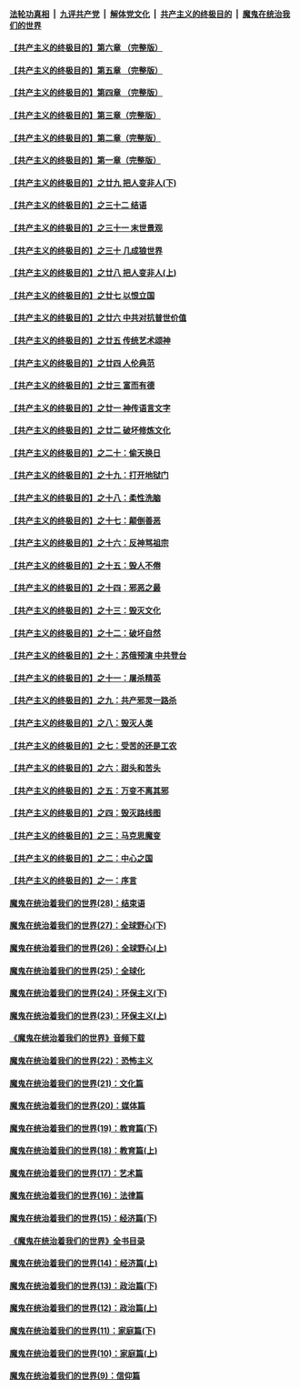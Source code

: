 ####  [法轮功真相](../../../../basic/blob/master/README.md?t=03040840) &nbsp;|&nbsp; [九评共产党](../../../../9ping.md/blob/master/README.md?t=03040840) &nbsp;|&nbsp; [解体党文化](../../../../jtdwh.md/blob/master/README.md?t=03040840)  &nbsp;|&nbsp; [共产主义的终极目的](../../../../gczydzjmd.md/blob/master/README.md?t=03040840) &nbsp;|&nbsp; [魔鬼在统治我们的世界](../../../../mgztzwmdsj.md/blob/master/README.md?t=03040840) 

#### [【共产主义的终极目的】第六章 （完整版）](../pages/nsc422/n11428913.md?t=03040840) 

#### [【共产主义的终极目的】第五章 （完整版）](../pages/nsc422/n11428912.md?t=03040840) 

#### [【共产主义的终极目的】第四章 （完整版）](../pages/nsc422/n11428907.md?t=03040840) 

#### [【共产主义的终极目的】第三章（完整版）](../pages/nsc422/n11428848.md?t=03040840) 

#### [【共产主义的终极目的】第二章（完整版）](../pages/nsc422/n11428831.md?t=03040840) 

#### [【共产主义的终极目的】第一章（完整版）](../pages/nsc422/n11417651.md?t=03040840) 

#### [【共产主义的终极目的】之廿九 把人变非人(下)](../pages/nsc422/n11344140.md?t=03040840) 

#### [【共产主义的终极目的】之三十二 结语](../pages/nsc422/n11360535.md?t=03040840) 

#### [【共产主义的终极目的】之三十一 末世景观](../pages/nsc422/n11351129.md?t=03040840) 

#### [【共产主义的终极目的】之三十 几成狼世界](../pages/nsc422/n11348280.md?t=03040840) 

#### [【共产主义的终极目的】之廿八 把人变非人(上)](../pages/nsc422/n11340492.md?t=03040840) 

#### [【共产主义的终极目的】之廿七 以恨立国](../pages/nsc422/n11336944.md?t=03040840) 

#### [【共产主义的终极目的】之廿六 中共对抗普世价值](../pages/nsc422/n11324785.md?t=03040840) 

#### [【共产主义的终极目的】之廿五 传统艺术颂神](../pages/nsc422/n11296396.md?t=03040840) 

#### [【共产主义的终极目的】之廿四 人伦典范](../pages/nsc422/n11296397.md?t=03040840) 

#### [【共产主义的终极目的】之廿三 富而有德](../pages/nsc422/n11283598.md?t=03040840) 

#### [【共产主义的终极目的】之廿一 神传语言文字](../pages/nsc422/n11263265.md?t=03040840) 

#### [【共产主义的终极目的】之廿二 破坏修炼文化](../pages/nsc422/n11245728.md?t=03040840) 

#### [【共产主义的终极目的】之二十：偷天换日](../pages/nsc422/n11238846.md?t=03040840) 

#### [【共产主义的终极目的】之十九：打开地狱门](../pages/nsc422/n11206376.md?t=03040840) 

#### [【共产主义的终极目的】之十八：柔性洗脑](../pages/nsc422/n11199994.md?t=03040840) 

#### [【共产主义的终极目的】之十七：颠倒善恶](../pages/nsc422/n11179782.md?t=03040840) 

#### [【共产主义的终极目的】之十六：反神骂祖宗](../pages/nsc422/n11166798.md?t=03040840) 

#### [【共产主义的终极目的】之十五：毁人不倦](../pages/nsc422/n11166792.md?t=03040840) 

#### [【共产主义的终极目的】之十四：邪恶之最](../pages/nsc422/n11150249.md?t=03040840) 

#### [【共产主义的终极目的】之十三：毁灭文化](../pages/nsc422/n11135227.md?t=03040840) 

#### [【共产主义的终极目的】之十二：破坏自然](../pages/nsc422/n11135214.md?t=03040840) 

#### [【共产主义的终极目的】之十：苏俄预演 中共登台](../pages/nsc422/n11118424.md?t=03040840) 

#### [【共产主义的终极目的】之十一：屠杀精英](../pages/nsc422/n11118442.md?t=03040840) 

#### [【共产主义的终极目的】之九：共产邪灵一路杀](../pages/nsc422/n11114139.md?t=03040840) 

#### [【共产主义的终极目的】之八：毁灭人类](../pages/nsc422/n11108503.md?t=03040840) 

#### [【共产主义的终极目的】之七：受苦的还是工农](../pages/nsc422/n11101809.md?t=03040840) 

#### [【共产主义的终极目的】之六：甜头和苦头](../pages/nsc422/n11096971.md?t=03040840) 

#### [【共产主义的终极目的】之五：万变不离其邪](../pages/nsc422/n11091285.md?t=03040840) 

#### [【共产主义的终极目的】之四：毁灭路线图](../pages/nsc422/n11086284.md?t=03040840) 

#### [【共产主义的终极目的】之三：马克思魔变](../pages/nsc422/n11061941.md?t=03040840) 

#### [【共产主义的终极目的】之二：中心之国](../pages/nsc422/n11047728.md?t=03040840) 

#### [【共产主义的终极目的】之一：序言](../pages/nsc422/n11086077.md?t=03040840) 

#### [魔鬼在统治着我们的世界(28)：结束语](../pages/nsc422/n10936246.md?t=03040840) 

#### [魔鬼在统治着我们的世界(27)：全球野心(下)](../pages/nsc422/n10928319.md?t=03040840) 

#### [魔鬼在统治着我们的世界(26)：全球野心(上)](../pages/nsc422/n10900318.md?t=03040840) 

#### [魔鬼在统治着我们的世界(25)：全球化](../pages/nsc422/n10788205.md?t=03040840) 

#### [魔鬼在统治着我们的世界(24)：环保主义(下)](../pages/nsc422/n10695307.md?t=03040840) 

#### [魔鬼在统治着我们的世界(23)：环保主义(上)](../pages/nsc422/n10688613.md?t=03040840) 

#### [《魔鬼在统治着我们的世界》音频下载](../pages/nsc422/n10635553.md?t=03040840) 

#### [魔鬼在统治着我们的世界(22)：恐怖主义](../pages/nsc422/n10614727.md?t=03040840) 

#### [魔鬼在统治着我们的世界(21)：文化篇](../pages/nsc422/n10597706.md?t=03040840) 

#### [魔鬼在统治着我们的世界(20)：媒体篇](../pages/nsc422/n10586579.md?t=03040840) 

#### [魔鬼在统治着我们的世界(19)：教育篇(下)](../pages/nsc422/n10564808.md?t=03040840) 

#### [魔鬼在统治着我们的世界(18)：教育篇(上)](../pages/nsc422/n10526970.md?t=03040840) 

#### [魔鬼在统治着我们的世界(17)：艺术篇](../pages/nsc422/n10499093.md?t=03040840) 

#### [魔鬼在统治着我们的世界(16)：法律篇](../pages/nsc422/n10485969.md?t=03040840) 

#### [魔鬼在统治着我们的世界(15)：经济篇(下)](../pages/nsc422/n10469975.md?t=03040840) 

#### [《魔鬼在统治着我们的世界》全书目录](../pages/nsc422/n10464261.md?t=03040840) 

#### [魔鬼在统治着我们的世界(14)：经济篇(上)](../pages/nsc422/n10457370.md?t=03040840) 

#### [魔鬼在统治着我们的世界(13)：政治篇(下)](../pages/nsc422/n10448270.md?t=03040840) 

#### [魔鬼在统治着我们的世界(12)：政治篇(上)](../pages/nsc422/n10444576.md?t=03040840) 

#### [魔鬼在统治着我们的世界(11)：家庭篇(下)](../pages/nsc422/n10440961.md?t=03040840) 

#### [魔鬼在统治着我们的世界(10)：家庭篇(上)](../pages/nsc422/n10435448.md?t=03040840) 

#### [魔鬼在统治着我们的世界(9)：信仰篇](../pages/nsc422/n10432159.md?t=03040840) 

